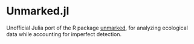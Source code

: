 # Unmarked.jl

Unofficial Julia port of the R package [unmarked](https://cran.r-project.org/web/packages/unmarked/index.html), for analyzing ecological data while accounting for imperfect detection.

